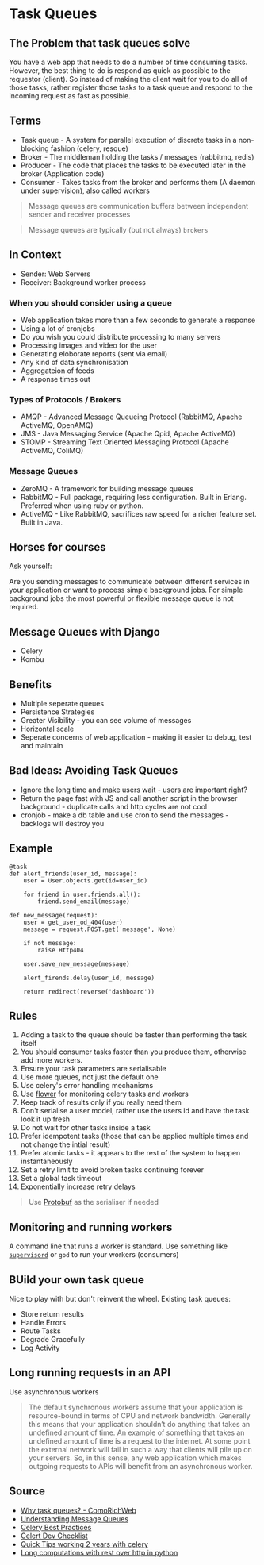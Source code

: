 # Task Queues

## The Problem that task queues solve

You have a web app that needs to do a number of time consuming tasks. However, the best thing to do is respond as quick as possible to the requestor (client).
So instead of making the client wait for you to do all of those tasks, rather register those tasks to a task queue and respond to the incoming request as fast as possible.

## Terms

* Task queue - A system for parallel execution of discrete tasks in a non-blocking fashion (celery, resque)
* Broker - The middleman holding the tasks / messages (rabbitmq, redis)
* Producer - The code that places the tasks to be executed later in the broker (Application code)
* Consumer - Takes tasks from the broker and performs them (A daemon under supervision), also called workers

> Message queues are communication buffers between independent sender and receiver processes

> Message queues are typically (but not always) `brokers`

## In Context

* Sender: Web Servers
* Receiver: Background worker process

### When you should consider using a queue

* Web application takes more than a few seconds to generate a response
* Using a lot of cronjobs
* Do you wish you could distribute processing to many servers
* Processing images and video for the user
* Generating eloborate reports (sent via email)
* Any kind of data synchronisation
* Aggregateion of feeds
* A response times out

### Types of Protocols / Brokers

* AMQP - Advanced Message Queueing Protocol (RabbitMQ, Apache ActiveMQ, OpenAMQ)
* JMS - Java Messaging Service (Apache Qpid, Apache ActiveMQ)
* STOMP - Streaming Text Oriented Messaging Protocol (Apache ActiveMQ, ColiMQ)

### Message Queues

* ZeroMQ - A framework for building message queues
* RabbitMQ - Full package, requiring less configuration. Built in Erlang. Preferred when using ruby or python.
* ActiveMQ - Like RabbitMQ, sacrifices raw speed for a richer feature set. Built in Java.

## Horses for courses

Ask yourself:

Are you sending messages to communicate between different services in your application or want to process simple background jobs. For simple background jobs the most powerful or flexible message queue is not required.



## Message Queues with Django

* Celery
* Kombu

## Benefits

* Multiple seperate queues
* Persistence Strategies
* Greater Visibility - you can see volume of messages
* Horizontal scale
* Seperate concerns of web application - making it easier to debug, test and maintain

## Bad Ideas: Avoiding Task Queues

* Ignore the long time and make users wait - users are important right?
* Return the page fast with JS and call another script in the browser background - duplicate calls and http cycles are not cool
* cronjob - make a db table and use cron to send the messages - backlogs will destroy you

## Example

    @task
    def alert_friends(user_id, message):
        user = User.objects.get(id=user_id)
        
        for friend in user.friends.all():
            friend.send_email(message)

    def new_message(request):
        user = get_user_od_404(user)
        message = request.POST.get('message', None)
        
        if not message:
            raise Http404
        
        user.save_new_message(message)
        
        alert_firends.delay(user_id, message)
        
        return redirect(reverse('dashboard'))

## Rules

1. Adding a task to the queue should be faster than performing the task itself
2. You should consumer tasks faster than you produce them, otherwise add more workers.
3. Ensure your task parameters are serialisable
4. Use more queues, not just the default one
5. Use celery's error handling mechanisms
6. Use [flower](https://flower.readthedocs.io/en/latest/) for monitoring celery tasks and workers
7. Keep track of results only if you really need them
8. Don't serialise a user model, rather use the users id and have the task look it up fresh
9. Do not wait for other tasks inside a task
10. Prefer idempotent tasks (those that can be applied multiple times and not change the intial result)
11. Prefer atomic tasks - it appears to the rest of the system to happen instantaneously
12. Set a retry limit to avoid broken tasks continuing forever
13. Set a global task timeout
14. Exponentially increase retry delays

> Use [Protobuf](https://developers.google.com/protocol-buffers/) as the serialiser if needed

## Monitoring and running workers

A command line that runs a worker is standard.
Use something like [`supervisord`](http://supervisord.org/running.html) or `god` to run your workers (consumers)

## BUild your own task queue

Nice to play with but don't reinvent the wheel.
Existing task queues:
* Store return results
* Handle Errors
* Route Tasks
* Degrade Gracefully
* Log Activity

## Long running requests in an API

Use asynchronous workers

> The default synchronous workers assume that your application is resource-bound in terms of CPU and network bandwidth. Generally this means that your application shouldn’t do anything that takes an undefined amount of time. An example of something that takes an undefined amount of time is a request to the internet. At some point the external network will fail in such a way that clients will pile up on your servers. So, in this sense, any web application which makes outgoing requests to APIs will benefit from an asynchronous worker.



## Source

* [Why task queues? - ComoRichWeb](https://www.slideshare.net/bryanhelmig/task-queues-comorichweb-12962619)
* [Understanding Message Queues](http://blog.codepath.com/2013/01/06/asynchronous-processing-in-web-applications-part-2-developers-need-to-understand-message-queues/)
* [Celery Best Practices](https://denibertovic.com/posts/celery-best-practices/)
* [Celert Dev Checklist](https://devchecklists.com/celery-tasks-checklist/)
* [Quick Tips working 2 years with celery](https://medium.com/@taylorhughes/three-quick-tips-from-two-years-with-celery-c05ff9d7f9eb)
* [Long computations with rest over http in python](https://medium.com/@grzegorzolechwierowicz/long-computations-over-rest-http-in-python-4569b1187e80)